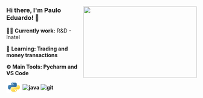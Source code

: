 <div>
  <p> <img src="https://user-images.githubusercontent.com/68037168/129746731-4cd8b53c-c2e7-4507-bc66-896c2ac8947a.gif" width="300" height="190" align="right">
  <h3> Hi there, I'm Paulo Eduardo! 🤖 </h3>
  <p> 👨‍💻 <b>Currently work:</b> R&D - Inatel </p>
  <p> 💱 <b>Learning:<b/> Trading and money transactions </p>
  <p> ⚙ <b>Main Tools:</b> Pycharm and VS Code </p>
  <img align="center" alt="python" height="30" width="40" src="https://raw.githubusercontent.com/devicons/devicon/master/icons/python/python-original.svg">
  <img align="center" alt="java" height="30" width="40" src="https://www.flaticon.com/svg/static/icons/svg/226/226777.svg">
  <img align="center" alt="git" height="30" width="40" src="https://www.vectorlogo.zone/logos/git-scm/git-scm-icon.svg">
</p>
  
</div> 
 
